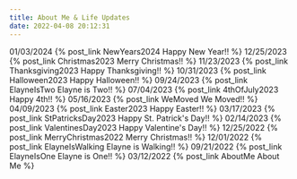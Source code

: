 ```yaml
---
title: About Me & Life Updates
date: 2022-04-08 20:12:31
---
```

01/03/2024 {% post_link NewYears2024 Happy New Year!! %}
12/25/2023 {% post_link Christmas2023 Merry Christmas!! %}
11/23/2023 {% post_link Thanksgiving2023 Happy Thanksgiving!! %}
10/31/2023 {% post_link Halloween2023 Happy Halloween!! %}
09/24/2023 {% post_link ElayneIsTwo Elayne is Two!! %}
07/04/2023 {% post_link 4thOfJuly2023 Happy 4th!! %}
05/16/2023 {% post_link WeMoved We Moved!! %}
04/09/2023 {% post_link Easter2023 Happy Easter!! %}
03/17/2023 {% post_link StPatricksDay2023 Happy St. Patrick's Day!! %}
02/14/2023 {% post_link ValentinesDay2023 Happy Valentine's Day!! %}
12/25/2022 {% post_link MerryChristmas2022 Merry Christmas!! %}
12/01/2022 {% post_link ElayneIsWalking Elayne is Walking!! %}
09/21/2022 {% post_link ElayneIsOne Elayne is One!! %}
03/12/2022 {% post_link AboutMe About Me %}
